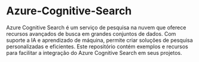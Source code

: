 # Azure-Cognitive-Search
Azure Cognitive Search é um serviço de pesquisa na nuvem que oferece recursos avançados de busca em grandes conjuntos de dados. Com suporte a IA e aprendizado de máquina, permite criar soluções de pesquisa personalizadas e eficientes. Este repositório contém exemplos e recursos para facilitar a integração do Azure Cognitive Search em seus projetos.
